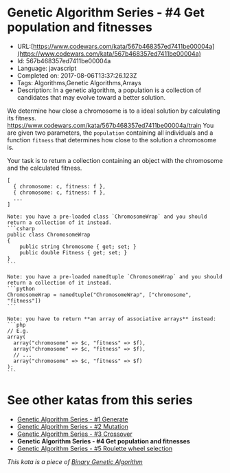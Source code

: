 # Genetic Algorithm Series - #4 Get population and fitnesses

 - URL:[https://www.codewars.com/kata/567b468357ed7411be00004a](https://www.codewars.com/kata/567b468357ed7411be00004a)
 - Id: 567b468357ed7411be00004a
 - Language: javascript
 - Completed on: 2017-08-06T13:37:26.123Z
 - Tags: Algorithms,Genetic Algorithms,Arrays
 - Description:
In a genetic algorithm, a population is a collection of candidates that may evolve toward a better solution.

We determine how close a chromosome is to a ideal solution by calculating its fitness.
https://www.codewars.com/kata/567b468357ed7411be00004a/train
You are given two parameters, the `population` containing all individuals and a function `fitness` that determines how close to the solution a chromosome is.

Your task is to return a collection containing an object with the chromosome and the calculated fitness.

```
[
  { chromosome: c, fitness: f },
  { chromosome: c, fitness: f },
  ...
]
```
~~~if:csharp
Note: you have a pre-loaded class `ChromosomeWrap` and you should return a collection of it instead.
```csharp
public class ChromosomeWrap
{
    public string Chromosome { get; set; }
    public double Fitness { get; set; }
}
```
~~~

~~~if:python
Note: you have a pre-loaded namedtuple `ChromosomeWrap` and you should return a collection of it instead.
```python
ChromosomeWrap = namedtuple("ChromosomeWrap", ["chromosome", "fitness"])
```
~~~

~~~if:php
Note: you have to return **an array of associative arrays** instead:
```php
// E.g.
array(
  array("chromosome" => $c, "fitness" => $f),
  array("chromosome" => $c, "fitness" => $f),
  // ... 
  array("chromosome" => $c, "fitness" => $f)
);
```
~~~

# See other katas from this series

  - [Genetic Algorithm Series - #1 Generate](http://www.codewars.com/kata/genetic-algorithm-series-number-1-generate)
  - [Genetic Algorithm Series - #2 Mutation](http://www.codewars.com/kata/genetic-algorithm-series-number-2-mutation)
  - [Genetic Algorithm Series - #3 Crossover](http://www.codewars.com/kata/genetic-algorithm-series-number-3-crossover)
  - **Genetic Algorithm Series - #4 Get population and fitnesses**
  - [Genetic Algorithm Series - #5 Roulette wheel selection](http://www.codewars.com/kata/genetic-algorithm-series-number-5-roulette-wheel-selection)

*This kata is a piece of [Binary Genetic Algorithm](http://www.codewars.com/kata/526f35b9c103314662000007)*

